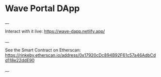 # Wave Portal DApp

\_\_

Interact with it live: https://wave-dapp.netlify.app/

\_\_

See the Smart Contract on Etherscan: https://rinkeby.etherscan.io/address/0x17920cDc894B92F61c57a46AdbCdd118e22ddE90

\_\_

